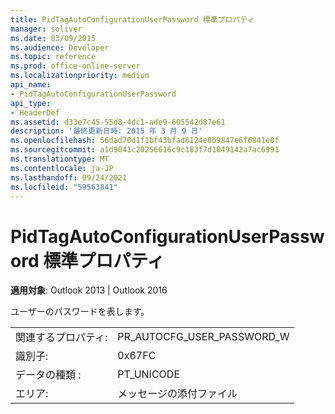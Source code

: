```yaml
---
title: PidTagAutoConfigurationUserPassword 標準プロパティ
manager: soliver
ms.date: 03/09/2015
ms.audience: Developer
ms.topic: reference
ms.prod: office-online-server
ms.localizationpriority: medium
api_name:
- PidTagAutoConfigurationUserPassword
api_type:
- HeaderDef
ms.assetid: d33e7c45-55d8-4dc1-ade9-605542d87e61
description: '最終更新日時: 2015 年 3 月 9 日'
ms.openlocfilehash: 56dad70d1f1bf43bfad6124e8b9847e6f6841e0f
ms.sourcegitcommit: a1d9041c20256616c9c183f7d1049142a7ac6991
ms.translationtype: MT
ms.contentlocale: ja-JP
ms.lasthandoff: 09/24/2021
ms.locfileid: "59563841"
---
```

# <a name="pidtagautoconfigurationuserpassword-canonical-property"></a>PidTagAutoConfigurationUserPassword 標準プロパティ

  
  
**適用対象**: Outlook 2013 | Outlook 2016 
  
ユーザーのパスワードを表します。
  
|||
|:-----|:-----|
|関連するプロパティ:  <br/> |PR_AUTOCFG_USER_PASSWORD_W  <br/> |
|識別子:  <br/> |0x67FC  <br/> |
|データの種類 :   <br/> |PT_UNICODE  <br/> |
|エリア:  <br/> |メッセージの添付ファイル  <br/> |
   


